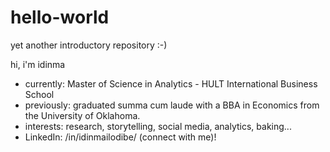 # hello-world
yet another introductory repository :-) 

hi, i'm idinma

+ currently: Master of Science in Analytics - HULT International Business School 
+ previously: graduated summa cum laude with a BBA in Economics from the University of Oklahoma. 
+ interests: research, storytelling, social media, analytics, baking...
+ LinkedIn: /in/idinmailodibe/ (connect with me)!
